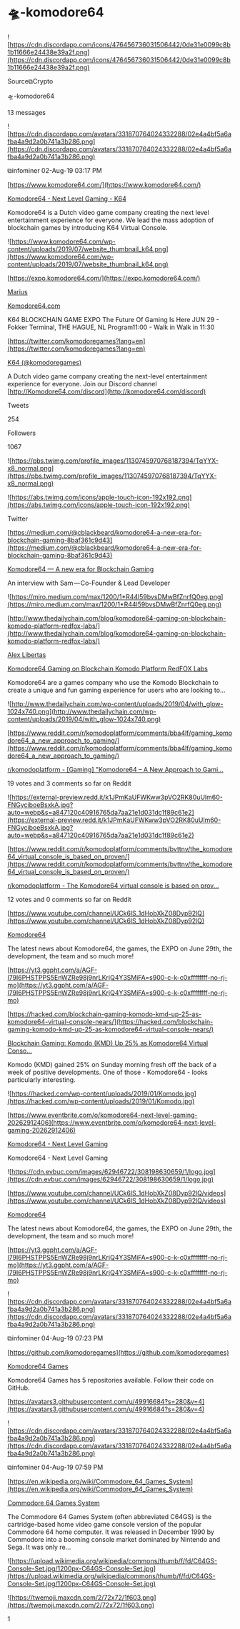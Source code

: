 # 🛸-komodore64

![https://cdn.discordapp.com/icons/476456736031506442/0de31e0099c8b1b11666e24438e39a2f.png](https://cdn.discordapp.com/icons/476456736031506442/0de31e0099c8b1b11666e24438e39a2f.png)

Source⧉Crypto

🛸-komodore64

13 messages

![https://cdn.discordapp.com/avatars/331870764024332288/02e4a4bf5a6afba4a9d2a0b741a3b286.png](https://cdn.discordapp.com/avatars/331870764024332288/02e4a4bf5a6afba4a9d2a0b741a3b286.png)

⧉infominer 02-Aug-19 03:17 PM

[https://www.komodore64.com/](https://www.komodore64.com/)

[Komodore64 - Next Level Gaming - K64](https://www.komodore64.com/)

Komodore64 is a Dutch video game company creating the next level entertainment experience for everyone. We lead the mass adoption of blockchain games by introducing K64 Virtual Console.

![https://www.komodore64.com/wp-content/uploads/2019/07/website_thumbnail_k64.png](https://www.komodore64.com/wp-content/uploads/2019/07/website_thumbnail_k64.png)

[https://expo.komodore64.com/](https://expo.komodore64.com/)

[Marius](https://expo.komodore64.com/author/marius/)

[Komodore64.com](https://expo.komodore64.com/)

K64 BLOCKCHAIN GAME EXPO The Future Of Gaming Is Here JUN 29 - Fokker Terminal, THE HAGUE, NL Program11:00 - Walk in Walk in 11:30

[https://twitter.com/komodoregames?lang=en](https://twitter.com/komodoregames?lang=en)

[K64 (@komodoregames)](https://twitter.com/komodoregames?lang=en)

A Dutch video game company creating the next-level entertainment experience for everyone. Join our Discord channel [http://Komodore64.com/discord](http://komodore64.com/discord)

Tweets

254

Followers

1067

![https://pbs.twimg.com/profile_images/1130745970768187394/TqYYX-x8_normal.png](https://pbs.twimg.com/profile_images/1130745970768187394/TqYYX-x8_normal.png)

![https://abs.twimg.com/icons/apple-touch-icon-192x192.png](https://abs.twimg.com/icons/apple-touch-icon-192x192.png)

Twitter

[https://medium.com/@cblackbeard/komodore64-a-new-era-for-blockchain-gaming-8baf361c9d43](https://medium.com/@cblackbeard/komodore64-a-new-era-for-blockchain-gaming-8baf361c9d43)

[Komodore64 — A new era for Blockchain Gaming](https://medium.com/@cblackbeard/komodore64-a-new-era-for-blockchain-gaming-8baf361c9d43)

An interview with Sam — Co-Founder & Lead Developer

![https://miro.medium.com/max/1200/1*R44l59bvsDMwBfZnrfQ0eg.png](https://miro.medium.com/max/1200/1*R44l59bvsDMwBfZnrfQ0eg.png)

[http://www.thedailychain.com/blog/komodore64-gaming-on-blockchain-komodo-platform-redfox-labs/](http://www.thedailychain.com/blog/komodore64-gaming-on-blockchain-komodo-platform-redfox-labs/)

[Alex Libertas](http://www.thedailychain.com/blog/author/admin/)

[Komodore64 Gaming on Blockchain Komodo Platform RedFOX Labs](http://www.thedailychain.com/blog/komodore64-gaming-on-blockchain-komodo-platform-redfox-labs/)

Komodore64 are a games company who use the Komodo Blockchain to create a unique and fun gaming experience for users who are looking to...

![http://www.thedailychain.com/wp-content/uploads/2019/04/with_glow-1024x740.png](http://www.thedailychain.com/wp-content/uploads/2019/04/with_glow-1024x740.png)

[https://www.reddit.com/r/komodoplatform/comments/bba4lf/gaming_komodore64_a_new_approach_to_gaming/](https://www.reddit.com/r/komodoplatform/comments/bba4lf/gaming_komodore64_a_new_approach_to_gaming/)

[r/komodoplatform - [Gaming] "Komodore64 – A New Approach to Gami...](https://www.reddit.com/r/komodoplatform/comments/bba4lf/gaming_komodore64_a_new_approach_to_gaming/)

19 votes and 3 comments so far on Reddit

![https://external-preview.redd.it/k1JPmKaUFWKww3pVO2RK80uUlm60-FNGyciboeBsxkA.jpg?auto=webp&s=a847120c40916765da7aa21e1d031dc1f89c61e2](https://external-preview.redd.it/k1JPmKaUFWKww3pVO2RK80uUlm60-FNGyciboeBsxkA.jpg?auto=webp&s=a847120c40916765da7aa21e1d031dc1f89c61e2)

[https://www.reddit.com/r/komodoplatform/comments/bvttnv/the_komodore64_virtual_console_is_based_on_proven/](https://www.reddit.com/r/komodoplatform/comments/bvttnv/the_komodore64_virtual_console_is_based_on_proven/)

[r/komodoplatform - The Komodore64 virtual console is based on prov...](https://www.reddit.com/r/komodoplatform/comments/bvttnv/the_komodore64_virtual_console_is_based_on_proven/)

12 votes and 0 comments so far on Reddit

[https://www.youtube.com/channel/UCk6lS_1dHobXkZ08Dyp92lQ](https://www.youtube.com/channel/UCk6lS_1dHobXkZ08Dyp92lQ)

[Komodore64](https://www.youtube.com/channel/UCk6lS_1dHobXkZ08Dyp92lQ)

The latest news about Komodore64, the games, the EXPO on June 29th, the development, the team and so much more!

[https://yt3.ggpht.com/a/AGF-l79I6PHSTPPS5EnWZRe98j9nrLKrjQ4Y3SMiFA=s900-c-k-c0xffffffff-no-rj-mo](https://yt3.ggpht.com/a/AGF-l79I6PHSTPPS5EnWZRe98j9nrLKrjQ4Y3SMiFA=s900-c-k-c0xffffffff-no-rj-mo)

[https://hacked.com/blockchain-gaming-komodo-kmd-up-25-as-komodore64-virtual-console-nears/](https://hacked.com/blockchain-gaming-komodo-kmd-up-25-as-komodore64-virtual-console-nears/)

[Blockchain Gaming: Komodo (KMD) Up 25% as Komodore64 Virtual Conso...](https://hacked.com/blockchain-gaming-komodo-kmd-up-25-as-komodore64-virtual-console-nears/)

Komodo (KMD) gained 25% on Sunday morning fresh off the back of a week of positive developments. One of those - Komodore64 - looks particularly interesting.

![https://hacked.com/wp-content/uploads/2019/01/Komodo.jpg](https://hacked.com/wp-content/uploads/2019/01/Komodo.jpg)

[https://www.eventbrite.com/o/komodore64-next-level-gaming-20262912406](https://www.eventbrite.com/o/komodore64-next-level-gaming-20262912406)

[Komodore64 - Next Level Gaming](https://www.eventbrite.com/o/komodore64-next-level-gaming-20262912406)

Komodore64 - Next Level Gaming

![https://cdn.evbuc.com/images/62946722/308198630659/1/logo.jpg](https://cdn.evbuc.com/images/62946722/308198630659/1/logo.jpg)

[https://www.youtube.com/channel/UCk6lS_1dHobXkZ08Dyp92lQ/videos](https://www.youtube.com/channel/UCk6lS_1dHobXkZ08Dyp92lQ/videos)

[Komodore64](https://www.youtube.com/channel/UCk6lS_1dHobXkZ08Dyp92lQ/videos)

The latest news about Komodore64, the games, the EXPO on June 29th, the development, the team and so much more!

[https://yt3.ggpht.com/a/AGF-l79I6PHSTPPS5EnWZRe98j9nrLKrjQ4Y3SMiFA=s900-c-k-c0xffffffff-no-rj-mo](https://yt3.ggpht.com/a/AGF-l79I6PHSTPPS5EnWZRe98j9nrLKrjQ4Y3SMiFA=s900-c-k-c0xffffffff-no-rj-mo)

![https://cdn.discordapp.com/avatars/331870764024332288/02e4a4bf5a6afba4a9d2a0b741a3b286.png](https://cdn.discordapp.com/avatars/331870764024332288/02e4a4bf5a6afba4a9d2a0b741a3b286.png)

⧉infominer 04-Aug-19 07:23 PM

[https://github.com/komodoregames](https://github.com/komodoregames)

[Komodore64 Games](https://github.com/komodoregames)

Komodore64 Games has 5 repositories available. Follow their code on GitHub.

[https://avatars3.githubusercontent.com/u/49916684?s=280&v=4](https://avatars3.githubusercontent.com/u/49916684?s=280&v=4)

![https://cdn.discordapp.com/avatars/331870764024332288/02e4a4bf5a6afba4a9d2a0b741a3b286.png](https://cdn.discordapp.com/avatars/331870764024332288/02e4a4bf5a6afba4a9d2a0b741a3b286.png)

⧉infominer 04-Aug-19 07:59 PM

[https://en.wikipedia.org/wiki/Commodore_64_Games_System](https://en.wikipedia.org/wiki/Commodore_64_Games_System)

[Commodore 64 Games System](https://en.wikipedia.org/wiki/Commodore_64_Games_System)

The Commodore 64 Games System (often abbreviated C64GS) is the cartridge-based home video game console version of the popular Commodore 64 home computer. It was released in December 1990 by Commodore into a booming console market dominated by Nintendo and Sega. It was only re...

![https://upload.wikimedia.org/wikipedia/commons/thumb/f/fd/C64GS-Console-Set.jpg/1200px-C64GS-Console-Set.jpg](https://upload.wikimedia.org/wikipedia/commons/thumb/f/fd/C64GS-Console-Set.jpg/1200px-C64GS-Console-Set.jpg)

![https://twemoji.maxcdn.com/2/72x72/1f603.png](https://twemoji.maxcdn.com/2/72x72/1f603.png)

1